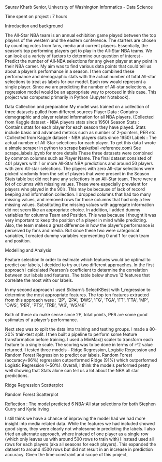 Saurav Kharb
Senior, University of Washington
Informatics - Data Science

Time spent on project : 7 hours

Introduction and background

The All-Star NBA team is an annual exhibition game played between the top players of the western and the eastern conference. The starters are chosen by counting votes from fans, media and current players. Essentially, the season’s top performing players get to play in the All-Star NBA teams. We can look at a variety of factors to determine our question of interest - Predict the number of All-NBA selections for any given player at any point in their NBA career. 
My aim was to find various data points that could tell us about a player’s performance in a season. I then combined these performance and demographic stats with the actual number of total All-star selections to treat as labels for our model. Each row would represent a single player.  Since we are predicting the number of All-star selections, a regression model would be an appropriate way to proceed in this case. This project was computed primarily in Python (Jupyter Notebook). 

Data Collection and preparation
My model was trained on a collection of three datasets pulled from different sources
Player Data : Contains demographic and player related information for all NBA players. (Collected from Kaggle dataset - NBA players stats since 1950)
Season Stats : Contains stats for each player for each season they have played. Stats include basic and advanced metrics such as number of 2-pointers, PER etc. (Collected from Kaggle dataset - NBA players stats since 1950)
Labels : The actual number of All-Star selections for each player.
To get this data I wrote a simple scraper in python to scrape basketball-reference.com)
See scrape_labels.ipynb for more details
These three datasets were combined by common columns such as Player Name. The final dataset consisted of 401 players with 1 or more All-Star NBA predictions and around 50 players with zero All-star selections. The players with zero All-star selections were picked randomly from the set of players that were present in the Season Stats table but did not have any selections in an All-Star team. There were a lot of columns with missing values. These were especially prevalent for players who played in the 90’s. This may be because of lack of record keeping and information collection. I dropped columns that had too many missing values, and removed rows for those columns that had only a few missing values. Substituting the missing values with aggregate information did not seem like an appropriate choice. In addition, I added dummy variables for columns Team and Position. This was because I thought it was very important to keep the position of a player in mind while predicting. Also, the team makes a great difference in how the player’s performance is perceived by fans and media. But since these two were categorical variables, I created dummy variables representing 0 and 1 for each team and position. 

Modelling and Analysis

Feature selection
In order to estimate which features would be optimal to predict our labels, I decided to try out two different approaches. In the first approach I calculated Pearson’s coefficient to determine the correlation between our labels and features. The table below shows 12 features that correlate the most with our labels.




In my second approach I used Sklearn’s SelectKBest with f_regression to determine the most appropriate features. The top ten features extracted from this approach were : 
'2P',
 '2PA',
 'DWS',
 'FG',
 'FGA',
 'FT',
 'FTA',
 'MP',
 'OWS',
 'PER',
 'PTS',
 'TRB',
 'WS',
 'WS/48'

Both of these do make sense since 2P, total points, PER are some good estimates of a player’s performance. 

Next step was to split the data into training and testing groups. I made a 80-20% train-test split. I then built a pipeline to perform some feature transformation before training. I used a MinMax() scaler to transform each feature to a single scale. The scoring was to be done in terms of r^2 value returned. I tested three models - Ridge Regression, Logistic Regression and Random Forest Regression to predict our labels. Random Forest (accuracy=96%) regression outperformed RIdge (91%) which outperformed Logistic Regression (~50%). Overall, I think the models performed pretty well showing that Stats alone can tell us a lot about the NBA all star predictions.

Ridge Regression Scatterplot



Random Forest Scatterplot



Reflection :
The model predicted 6 NBA-All star selections for both Stephen Curry and Kyrie Irving

I still think we have a chance of improving the model had we had more insight into media related data. While the features we had included showed good signs, they were clearly not wholesome in predicting the labels. I also tried an alternate approach, where instead of one player as a single row (which only leaves us with around 500 rows to train with) I instead used all rows for each players (aka all seasons for each players). This expanded the dataset to around 4500 rows but did not result in an increase in prediction accuracy. Given the time constraint and scope of this project, 



